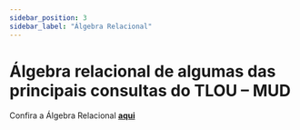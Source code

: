 ```yaml
---
sidebar_position: 3
sidebar_label: "Álgebra Relacional"
---
```


# Álgebra relacional de algumas das principais consultas do TLOU – MUD

Confira a Álgebra Relacional [**aqui**](../../static/pdf/AlgebraRelacionalTlou.pdf)
